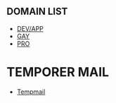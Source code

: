 ## DOMAIN LIST
- [DEV/APP](https://porkbun.com/event/freeappdev?coupon=DEVELOPERMEDIA)
- [GAY](https://porkbun.com/event/valentines_gay)
- [PRO](https://porkbun.com/land/dot-pro-domain-name-registration?coupon=GODOTPRO)
# TEMPORER MAIL
- [Tempmail](https://tempmail.plus/en/#!)
